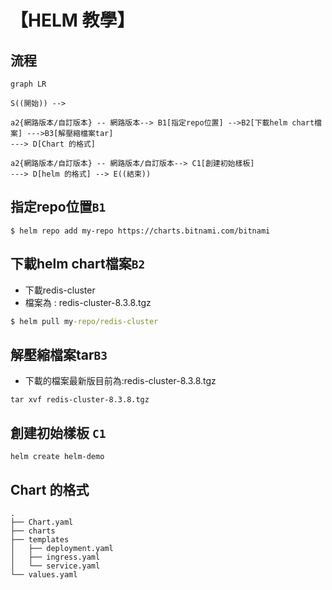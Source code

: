 # 【HELM 教學】

## 流程

```mermaid
graph LR

S((開始)) --> 

a2{網路版本/自訂版本} -- 網路版本--> B1[指定repo位置] -->B2[下載helm chart檔案] --->B3[解壓縮檔案tar] 
---> D[Chart 的格式]

a2{網路版本/自訂版本} -- 網路版本/自訂版本--> C1[創建初始樣板]
---> D[helm 的格式] --> E((結束)) 

```


## 指定repo位置`B1`
```
$ helm repo add my-repo https://charts.bitnami.com/bitnami
```

## 下載helm chart檔案`B2`
- 下載redis-cluster
- 檔案為 : redis-cluster-8.3.8.tgz
``` cmd
$ helm pull my-repo/redis-cluster
```

## 解壓縮檔案tar`B3`
- 下載的檔案最新版目前為:redis-cluster-8.3.8.tgz
```
tar xvf redis-cluster-8.3.8.tgz
```

## 創建初始樣板 `C1`
```
helm create helm-demo
```

## Chart 的格式
```
.
├── Chart.yaml
├── charts
├── templates
│   ├── deployment.yaml
│   ├── ingress.yaml
│   └── service.yaml
└── values.yaml
```


